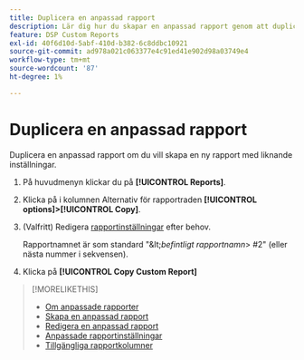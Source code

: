 ```yaml
---
title: Duplicera en anpassad rapport
description: Lär dig hur du skapar en anpassad rapport genom att duplicera en befintlig rapport.
feature: DSP Custom Reports
exl-id: 40f6d10d-5abf-410d-b382-6c8ddbc10921
source-git-commit: ad978a021c063377e4c91ed41e902d98a03749e4
workflow-type: tm+mt
source-wordcount: '87'
ht-degree: 1%

---
```


# Duplicera en anpassad rapport

Duplicera en anpassad rapport om du vill skapa en ny rapport med liknande inställningar.

1. På huvudmenyn klickar du på **[!UICONTROL Reports]**.

1. Klicka på i kolumnen Alternativ för rapportraden **[!UICONTROL options]>[!UICONTROL Copy]**.

1. (Valfritt) Redigera [rapportinställningar](/help/dsp/reports/report-settings.md) efter behov.

   Rapportnamnet är som standard &quot;\&lt;*befintligt rapportnamn*\> \#2&quot; (eller nästa nummer i sekvensen).

1. Klicka på **[!UICONTROL Copy Custom Report]**

>[!MORELIKETHIS]
>
>* [Om anpassade rapporter](/help/dsp/reports/report-about.md)
>* [Skapa en anpassad rapport](/help/dsp/reports/report-create.md)
>* [Redigera en anpassad rapport](/help/dsp/reports/report-edit.md)
>* [Anpassade rapportinställningar](/help/dsp/reports/report-settings.md)
>* [Tillgängliga rapportkolumner](/help/dsp/reports/report-columns.md)

